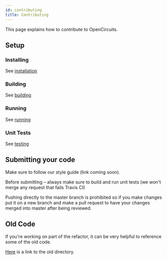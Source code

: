 ```yaml
---
id: contributing
title: Contributing
---
```


This page explains how to contribute to OpenCircuits.


## Setup

### Installing

See [installation](/installation)

### Building

See [building](/running#backend)

### Running

See [running](/running#frontend)

### Unit Tests

See [testing](/running#testing)


## Submitting your code

Make sure to follow our style guide (link coming soon).

Before submitting – always make sure to build and run unit tests (we won't merge any request that fails Travis CI)

Pushing directly to the master branch is prohibited so if you make changes put it on a new branch and make a pull request to have your changes merged into master after being reviewed.

## Old Code

If you're working on part of the refactor, it can be very helpful to reference some of the old code.

[Here](https://github.com/OpenCircuits/OpenCircuits/tree/ac87b95e083cacec5dd83c10526e6ac7d03ff253/old_site) is a link to the old directory.

